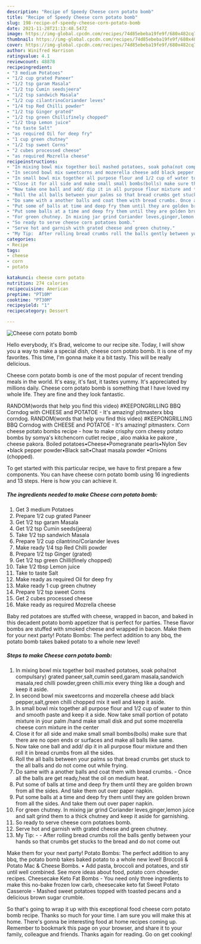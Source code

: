 ```yaml
---
description: "Recipe of Speedy Cheese corn potato bomb"
title: "Recipe of Speedy Cheese corn potato bomb"
slug: 198-recipe-of-speedy-cheese-corn-potato-bomb
date: 2021-11-28T21:13:48.547Z
image: https://img-global.cpcdn.com/recipes/74d85ebeba19fe9f/680x482cq70/cheese-corn-potato-bomb-recipe-main-photo.jpg
thumbnail: https://img-global.cpcdn.com/recipes/74d85ebeba19fe9f/680x482cq70/cheese-corn-potato-bomb-recipe-main-photo.jpg
cover: https://img-global.cpcdn.com/recipes/74d85ebeba19fe9f/680x482cq70/cheese-corn-potato-bomb-recipe-main-photo.jpg
author: Winifred Harrison
ratingvalue: 4.1
reviewcount: 48878
recipeingredient:
- "3 medium Potatoes"
- "1/2 cup grated Paneer"
- "1/2 tsp garam Masala"
- "1/2 tsp Cumin seedsjeera"
- "1/2 tsp sandwich Masala"
- "1/2 cup cilantrinoCoriander leves"
- "1/4 tsp Red Chilli powder"
- "1/2 tsp Ginger grated"
- "1/2 tsp green Chillifinely chopped"
- "1/2 tbsp Lemon juice"
- "to taste Salt"
- "as required Oil for deep fry"
- "1 cup green chutney"
- "1/2 tsp sweet Corns"
- "2 cubes processed cheese"
- "as required Mozrella cheese"
recipeinstructions:
- "In mixing bowl mix together boil mashed potatoes, soak poha(not compulsary) grated paneer,salt,cumin seed,garam masala,sandwich masala,red chilli powder,green chilli.mix every thing like a dough and keep it aside."
- "In second bowl mix sweetcorns and mozerella cheese add black pepper,salt,green chilli chopped mix it well and keep it aside."
- "In small bowl mix together all purpose flour and 1/2 cup of water to thin and smooth paste and keep it a side. Now take small portion of potato mixture in ýour palm /hand make small disk and put some mozerella cheese corn mixture in the center"
- "Close it for all side and make small small bombs(bolls) make sure that there are no open ends or surfaces and make all balls like same."
- "Now take one ball and add/ dip it in all purpose flour mixture and then roll it in bread crumbs from all the sides."
- "Roll the all balls between your palms so that bread crumbs get stuck to the all balls and do not come out while frying."
- "Do same with a another balls and coat them with bread crumbs. Once all the balls are get ready,heat the oil on medium heat."
- "Put some of balls at time and deep fry them until they are golden brown from all the sides. And take them out over paper napkin."
- "Put some balls at a time and deep fry them until they are golden brown from all the sides. And take them out over paper napkin."
- "For green chutney. In mixing jar grind Coriander leves,ginger,lemon juice and salt grind them to a thick chutney and keep it aside for garnishing."
- "So ready to serve cheese corn potatoes bomb."
- "Serve hot and garnish with grated cheese and green chutney."
- "My Tip:  After rolling bread crumbs roll the balls gently between your hands so that crumbs get stucks to the bread and do not come out"
categories:
- Recipe
tags:
- cheese
- corn
- potato

katakunci: cheese corn potato 
nutrition: 274 calories
recipecuisine: American
preptime: "PT10M"
cooktime: "PT30M"
recipeyield: "1"
recipecategory: Dessert

---
```



![Cheese corn potato bomb](https://img-global.cpcdn.com/recipes/74d85ebeba19fe9f/680x482cq70/cheese-corn-potato-bomb-recipe-main-photo.jpg)

Hello everybody, it's Brad, welcome to our recipe site. Today, I will show you a way to make a special dish, cheese corn potato bomb. It is one of my favorites. This time, I'm gonna make it a bit tasty. This will be really delicious.

Cheese corn potato bomb is one of the most popular of recent trending meals in the world. It's easy, it's fast, it tastes yummy. It's appreciated by millions daily. Cheese corn potato bomb is something that I have loved my whole life. They are fine and they look fantastic.

RANDOM(words that help you find this video) #KEEPONGRILLING BBQ Corndog with CHEESE and POTATOE - It&#39;s amazing! pitmasterx bbq corndog. RANDOM(words that help you find this video) #KEEPONGRILLING BBQ Corndog with CHEESE and POTATOE - It&#39;s amazing! pitmasterx. Corn cheese potato bombs recipe - how to make crisphy corn cheesy potato bombs by somya&#39;s kitchencorn cutlet recipe , aloo makka ke pakore , cheese pakora. Boiled potatoes•Cheese•Pomegranate pearls•Nylon Sev •black pepper powder•Black salt•Chaat masala powder •Onions (chopped).


To get started with this particular recipe, we have to first prepare a few components. You can have cheese corn potato bomb using 16 ingredients and 13 steps. Here is how you can achieve it.

<!--inarticleads1-->

##### The ingredients needed to make Cheese corn potato bomb:

1. Get 3 medium Potatoes
1. Prepare 1/2 cup grated Paneer
1. Get 1/2 tsp garam Masala
1. Get 1/2 tsp Cumin seeds(jeera)
1. Take 1/2 tsp sandwich Masala
1. Prepare 1/2 cup cilantrino/Coriander leves
1. Make ready 1/4 tsp Red Chilli powder
1. Prepare 1/2 tsp Ginger (grated)
1. Get 1/2 tsp green Chilli(finely chopped)
1. Take 1/2 tbsp Lemon juice
1. Take to taste Salt
1. Make ready as required Oil for deep fry
1. Make ready 1 cup green chutney
1. Prepare 1/2 tsp sweet Corns
1. Get 2 cubes processed cheese
1. Make ready as required Mozrella cheese


Baby red potatoes are stuffed with cheese, wrapped in bacon, and baked in this decadent potato bomb appetizer that is perfect for parties. These flavor bombs are stuffed with smoked cheese and wrapped in bacon. Make them for your next party! Potato Bombs: The perfect addition to any bbq, the potato bomb takes baked potato to a whole new level! 

<!--inarticleads2-->

##### Steps to make Cheese corn potato bomb:

1. In mixing bowl mix together boil mashed potatoes, soak poha(not compulsary) grated paneer,salt,cumin seed,garam masala,sandwich masala,red chilli powder,green chilli.mix every thing like a dough and keep it aside.
1. In second bowl mix sweetcorns and mozerella cheese add black pepper,salt,green chilli chopped mix it well and keep it aside.
1. In small bowl mix together all purpose flour and 1/2 cup of water to thin and smooth paste and keep it a side. Now take small portion of potato mixture in ýour palm /hand make small disk and put some mozerella cheese corn mixture in the center
1. Close it for all side and make small small bombs(bolls) make sure that there are no open ends or surfaces and make all balls like same.
1. Now take one ball and add/ dip it in all purpose flour mixture and then roll it in bread crumbs from all the sides.
1. Roll the all balls between your palms so that bread crumbs get stuck to the all balls and do not come out while frying.
1. Do same with a another balls and coat them with bread crumbs. - Once all the balls are get ready,heat the oil on medium heat.
1. Put some of balls at time and deep fry them until they are golden brown from all the sides. And take them out over paper napkin.
1. Put some balls at a time and deep fry them until they are golden brown from all the sides. And take them out over paper napkin.
1. For green chutney. In mixing jar grind Coriander leves,ginger,lemon juice and salt grind them to a thick chutney and keep it aside for garnishing.
1. So ready to serve cheese corn potatoes bomb.
1. Serve hot and garnish with grated cheese and green chutney.
1. My Tip: -  - After rolling bread crumbs roll the balls gently between your hands so that crumbs get stucks to the bread and do not come out


Make them for your next party! Potato Bombs: The perfect addition to any bbq, the potato bomb takes baked potato to a whole new level! Broccoli &amp; Potato Mac &amp; Cheese Bombs. • Add pasta, broccoli and potatoes, and stir until well combined. See more ideas about food, potato corn chowder, recipes. Cheesecake Keto Fat Bombs - You need only three ingredients to make this no-bake frozen low carb, cheesecake keto fat Sweet Potato Casserole - Mashed sweet potatoes topped with toasted pecans and a delicious brown sugar crumble. 

So that's going to wrap it up with this exceptional food cheese corn potato bomb recipe. Thanks so much for your time. I am sure you will make this at home. There's gonna be interesting food at home recipes coming up. Remember to bookmark this page on your browser, and share it to your family, colleague and friends. Thanks again for reading. Go on get cooking!
